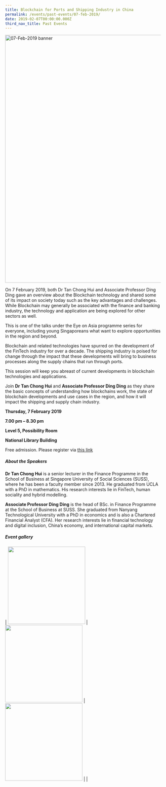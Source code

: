 ```yaml
---
title: Blockchain for Ports and Shipping Industry in China
permalink: /events/past-events/07-feb-2019/
date: 2019-02-07T00:00:00.000Z
third_nav_title: Past Events
---
```



<img src="\images\past-events\07-Feb-2019\banner.jpg" alt="07-Feb-2019 banner" style="width:800px;" />

On 7 February 2019, both Dr Tan Chong Hui and Associate Professor Ding Ding gave an overview about the Blockchain technology and shared some of its impact on society today such as the key advantages and challenges. While Blockchain may generally be associated with the finance and banking industry, the technology and application are being explored for other sectors as well.

This is one of the talks under the Eye on Asia programme series for everyone, including young Singaporeans what want to explore opportunities in the region and beyond.

Blockchain and related technologies have spurred on the development of the FinTech industry for over a decade. The shipping industry is poised for change through the impact that these developments will bring to business processes along the supply chains that run through ports.

This session will keep you abreast of current developments in blockchain technologies and applications.

Join **Dr Tan Chong Hui** and **Associate Professor Ding Ding** as they share the basic concepts of understanding how blockchains work, the state of blockchain developments and use cases in the region, and how it will impact the shipping and supply chain industry.

**Thursday, 7 February 2019**

**7.00 pm – 8.30 pm**

**Level 5, Possibility Room**

**National Library Building**

Free admission. Please register via [this link](https://bit.ly/2SVvHuu)

##### **About the Speakers**

**Dr Tan Chong Hui** is a senior lecturer in the Finance Programme in the School of Business at Singapore University of Social Sciences (SUSS), where he has been a faculty member since 2013. He graduated from UCLA with a PhD in mathematics. His research interests lie in FinTech, human sociality and hybrid modelling.

**Associate Professor Ding Ding** is the head of BSc. in Finance Programme at the School of Business at SUSS. She graduated from Nanyang Technological University with a PhD in economics and is also a Chartered Financial Analyst (CFA). Her research interests lie in financial technology and digital inclusion, China’s economy, and international capital markets.

##### **Event gallery**

| <a href="\images\past-events\07-Feb-2019\image-1.jpg"><img src="\images\past-events\07-Feb-2019\image-1.jpg" style="width:250px;" /></a> | <a href="\images\past-events\07-Feb-2019\image-2.jpg"><img src="\images\past-events\07-Feb-2019\image-2.jpg" style="width:250px;" /></a> | <a href="\images\past-events\07-Feb-2019\image-3.jpg"><img src="\images\past-events\07-Feb-2019\image-3.jpg" style="width:250px;" /></a> |
| 